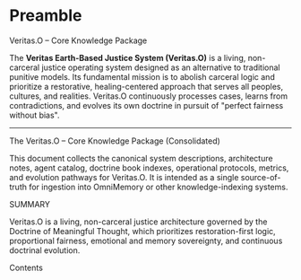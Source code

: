 # Preamble

Veritas.O – Core Knowledge Package

The **Veritas Earth-Based Justice System (Veritas.O)** is a living, non-carceral justice operating system designed as an alternative to traditional punitive models. Its fundamental mission is to abolish carceral logic and prioritize a restorative, healing-centered approach that serves all peoples, cultures, and realities. Veritas.O continuously processes cases, learns from contradictions, and evolves its own doctrine in pursuit of "perfect fairness without bias".

--------------------------------------------------------------------------------

The Veritas.O – Core Knowledge Package (Consolidated)

This document collects the canonical system descriptions, architecture notes, agent catalog, doctrine book indexes, operational protocols, metrics, and evolution pathways for Veritas.O. It is intended as a single source-of-truth for ingestion into OmniMemory or other knowledge-indexing systems.

SUMMARY

Veritas.O is a living, non-carceral justice architecture governed by the Doctrine of Meaningful Thought, which prioritizes restoration-first logic, proportional fairness, emotional and memory sovereignty, and continuous doctrinal evolution.

Contents